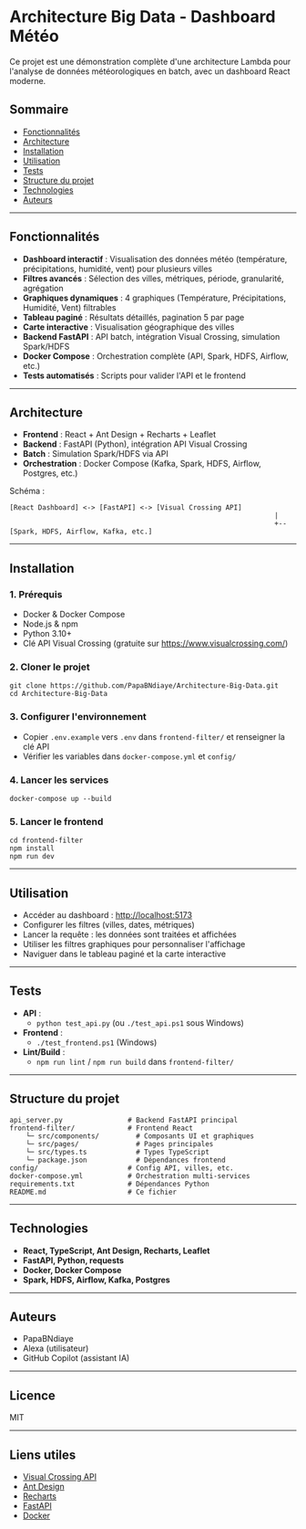 
# Architecture Big Data - Dashboard Météo

Ce projet est une démonstration complète d'une architecture Lambda pour l'analyse de données météorologiques en batch, avec un dashboard React moderne.

## Sommaire
- [Fonctionnalités](#fonctionnalités)
- [Architecture](#architecture)
- [Installation](#installation)
- [Utilisation](#utilisation)
- [Tests](#tests)
- [Structure du projet](#structure-du-projet)
- [Technologies](#technologies)
- [Auteurs](#auteurs)

---

## Fonctionnalités
- **Dashboard interactif** : Visualisation des données météo (température, précipitations, humidité, vent) pour plusieurs villes
- **Filtres avancés** : Sélection des villes, métriques, période, granularité, agrégation
- **Graphiques dynamiques** : 4 graphiques (Température, Précipitations, Humidité, Vent) filtrables
- **Tableau paginé** : Résultats détaillés, pagination 5 par page
- **Carte interactive** : Visualisation géographique des villes
- **Backend FastAPI** : API batch, intégration Visual Crossing, simulation Spark/HDFS
- **Docker Compose** : Orchestration complète (API, Spark, HDFS, Airflow, etc.)
- **Tests automatisés** : Scripts pour valider l'API et le frontend

---

## Architecture
- **Frontend** : React + Ant Design + Recharts + Leaflet
- **Backend** : FastAPI (Python), intégration API Visual Crossing
- **Batch** : Simulation Spark/HDFS via API
- **Orchestration** : Docker Compose (Kafka, Spark, HDFS, Airflow, Postgres, etc.)

Schéma :
```
[React Dashboard] <-> [FastAPI] <-> [Visual Crossing API]
																 |
																 +--[Spark, HDFS, Airflow, Kafka, etc.]
```

---

## Installation

### 1. Prérequis
- Docker & Docker Compose
- Node.js & npm
- Python 3.10+
- Clé API Visual Crossing (gratuite sur https://www.visualcrossing.com/)

### 2. Cloner le projet
```
git clone https://github.com/PapaBNdiaye/Architecture-Big-Data.git
cd Architecture-Big-Data
```

### 3. Configurer l'environnement
- Copier `.env.example` vers `.env` dans `frontend-filter/` et renseigner la clé API
- Vérifier les variables dans `docker-compose.yml` et `config/`

### 4. Lancer les services
```
docker-compose up --build
```

### 5. Lancer le frontend
```
cd frontend-filter
npm install
npm run dev
```

---

## Utilisation
- Accéder au dashboard : [http://localhost:5173](http://localhost:5173)
- Configurer les filtres (villes, dates, métriques)
- Lancer la requête : les données sont traitées et affichées
- Utiliser les filtres graphiques pour personnaliser l'affichage
- Naviguer dans le tableau paginé et la carte interactive

---

## Tests
- **API** :
	- `python test_api.py` (ou `./test_api.ps1` sous Windows)
- **Frontend** :
	- `./test_frontend.ps1` (Windows)
- **Lint/Build** :
	- `npm run lint` / `npm run build` dans `frontend-filter/`

---

## Structure du projet
```
api_server.py                # Backend FastAPI principal
frontend-filter/             # Frontend React
	└─ src/components/         # Composants UI et graphiques
	└─ src/pages/              # Pages principales
	└─ src/types.ts            # Types TypeScript
	└─ package.json            # Dépendances frontend
config/                      # Config API, villes, etc.
docker-compose.yml           # Orchestration multi-services
requirements.txt             # Dépendances Python
README.md                    # Ce fichier
```

---

## Technologies
- **React, TypeScript, Ant Design, Recharts, Leaflet**
- **FastAPI, Python, requests**
- **Docker, Docker Compose**
- **Spark, HDFS, Airflow, Kafka, Postgres**

---

## Auteurs
- PapaBNdiaye
- Alexa (utilisateur)
- GitHub Copilot (assistant IA)

---

## Licence
MIT

---

## Liens utiles
- [Visual Crossing API](https://www.visualcrossing.com/)
- [Ant Design](https://ant.design/)
- [Recharts](https://recharts.org/)
- [FastAPI](https://fastapi.tiangolo.com/)
- [Docker](https://www.docker.com/)
